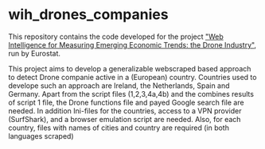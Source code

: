 # wih_drones_companies 

This repository contains the code developed for the project ["Web Intelligence for Measuring Emerging Economic Trends: the Drone Industry"](https://ec.europa.eu/eurostat/cros/Drones_en), run by Eurostat.

This project aims to develop a generalizable webscraped based approach to detect Drone companie active in a (European) country. Countries used to develope such an approach are Ireland, the Netherlands, Spain and Germany. Apart from the script files (1,2,3,4a,4b) and the combines results of script 1 file, the Drone functions file and payed Google search file are needed.
In addition Ini-files for the countries, access to a VPN provider (SurfShark), and a browser emulation script are needed. Also, for each country, files with names of cities and country are required (in both languages scraped)
